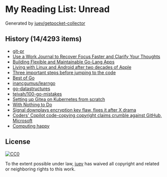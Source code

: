 # My Reading List: Unread

Generated by [juev/getpocket-collector](https://github.com/juev/getpocket-collector)

## History (14/4293 items)

- [git-pr](https://pr.pico.sh/)
- [Use a Work Journal to Recover Focus Faster and Clarify Your Thoughts](https://news.ycombinator.com/item?id=40950584)
- [Building Flexible and Maintainable Go-Lang Apps](https://dev.to/dyaksaa_/building-flexible-and-maintainable-go-lang-apps-56kn)
- [Living with Linux and Android after two decades of Apple](https://world.hey.com/dhh/living-with-linux-and-android-after-two-decades-of-apple-4f730084)
- [Three important steps before jumping to the code](https://stebunov.com/three-steps/)
- [Best of Go](https://bestofgo.dev)
- [inancgumus/learngo](https://github.com/inancgumus/learngo#a-huge-number-of-go-examples-exercises-and-quizzes)
- [go-datastructures](https://github.com/Workiva/go-datastructures)
- [teivah/100-go-mistakes](https://github.com/teivah/100-go-mistakes)
- [Setting up Gitea on Kubernetes from scratch](https://xeiaso.net/vods/2024/gitea-k8s/)
- [With Nothing to Do](https://registerspill.thorstenball.com/p/with-nothing-to-do)
- [Signal downplays encryption key flaw, fixes it after X drama](https://www.bleepingcomputer.com/news/security/signal-downplays-encryption-key-flaw-fixes-it-after-x-drama/)
- [Coders' Copilot code-copying copyright claims crumble against GitHub, Microsoft](https://www.theregister.com/2024/07/08/github_copilot_dmca/)
- [Computing happy](https://michal.sapka.me/blog/2024/computing-happy/)

## License

[![CC0](https://mirrors.creativecommons.org/presskit/buttons/88x31/svg/cc-zero.svg)](https://creativecommons.org/publicdomain/zero/1.0/)

To the extent possible under law, [juev](https://github.com/juev) has waived all copyright and related or neighboring rights to this work.
